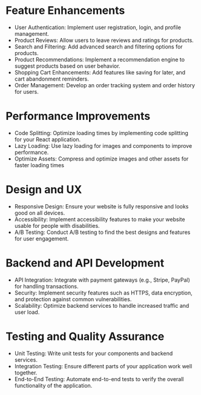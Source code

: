 # Feature Enhancements
- User Authentication: Implement user registration, login, and profile management.
- Product Reviews: Allow users to leave reviews and ratings for products.
- Search and Filtering: Add advanced search and filtering options for products.
- Product Recommendations: Implement a recommendation engine to suggest products based on user behavior.
- Shopping Cart Enhancements: Add features like saving for later, and cart abandonment reminders.
- Order Management: Develop an order tracking system and order history for users.

 # Performance Improvements
- Code Splitting: Optimize loading times by implementing code splitting for your React application.
- Lazy Loading: Use lazy loading for images and components to improve performance.
- Optimize Assets: Compress and optimize images and other assets for faster loading times

# Design and UX
- Responsive Design: Ensure your website is fully responsive and looks good on all devices.
- Accessibility: Implement accessibility features to make your website usable for people with disabilities.
- A/B Testing: Conduct A/B testing to find the best designs and features for user engagement.

 # Backend and API Development
- API Integration: Integrate with payment gateways (e.g., Stripe, PayPal) for handling transactions.
- Security: Implement security features such as HTTPS, data encryption, and protection against common vulnerabilities.
- Scalability: Optimize backend services to handle increased traffic and user load.

 # Testing and Quality Assurance
- Unit Testing: Write unit tests for your components and backend services.
- Integration Testing: Ensure different parts of your application work well together.
- End-to-End Testing: Automate end-to-end tests to verify the overall functionality of the application.
